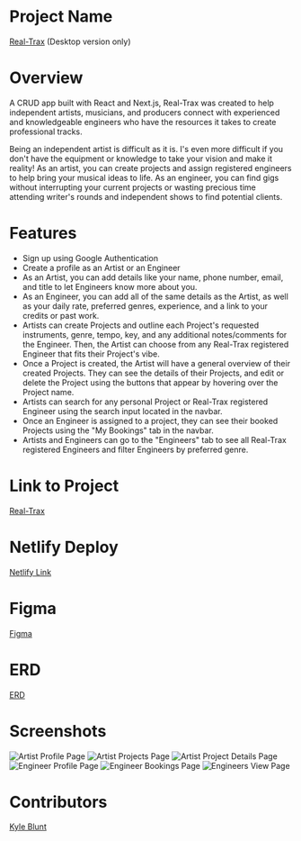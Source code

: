 # Project Name
[Real-Trax](https://real-trax.netlify.app) (Desktop version only)

# Overview
A CRUD app built with React and Next.js, Real-Trax was created to help independent artists, musicians, and producers connect with experienced and knowledgeable engineers who have the resources it takes to create professional tracks. 

Being an independent artist is difficult as it is. I's even more difficult if you don't have the equipment or knowledge to take your vision and make it reality! As an artist, you can create projects and assign registered engineers to help bring your musical ideas to life. As an engineer, you can find gigs without interrupting your current projects or wasting precious time attending writer's rounds and independent shows to find potential clients.

# Features

- Sign up using Google Authentication
- Create a profile as an Artist or an Engineer
- As an Artist, you can add details like your name, phone number, email, and title to let Engineers know more about you.
- As an Engineer, you can add all of the same details as the Artist, as well as your daily rate, preferred genres, experience, and a link to your credits or past work.
- Artists can create Projects and outline each Project's requested instruments, genre, tempo, key, and any additional notes/comments for the Engineer. Then, the Artist can choose from any Real-Trax registered Engineer that fits their Project's vibe.
- Once a Project is created, the Artist will have a general overview of their created Projects. They can see the details of their Projects, and edit or delete the Project using the buttons that appear by hovering over the Project name.
- Artists can search for any personal Project or Real-Trax registered Engineer using the search input located in the navbar.
- Once an Engineer is assigned to a project, they can see their booked Projects using the "My Bookings" tab in the navbar.
- Artists and Engineers can go to the "Engineers" tab to see all Real-Trax registered Engineers and filter Engineers by preferred genre.

# Link to Project
[Real-Trax](https://github.com/Oktiv20/Real-Trax)

# Netlify Deploy
[Netlify Link](https://real-trax.netlify.app)

# Figma
[Figma](https://www.figma.com/file/vhA9GBZ1qYTHk462J7mOcE/Real-Trax-Figma?type=design&node-id=0-1&mode=design&t=5TA7JsZLIFoz8RD0-0)

# ERD
[ERD](https://dbdiagram.io/d/6462d995dca9fb07c4233efd)

# Screenshots
![Artist Profile Page](https://github.com/Oktiv20/Real-Trax/blob/main/public/Images/Artist%20Profile%20Page.png)
![Artist Projects Page](https://github.com/Oktiv20/Real-Trax/blob/main/public/Images/Artist%20Projects%20Page.png)
![Artist Project Details Page](https://github.com/Oktiv20/Real-Trax/blob/main/public/Images/Artist%20Project%20Details%20Page.png)
![Engineer Profile Page](https://github.com/Oktiv20/Real-Trax/blob/main/public/Images/Engineer%20Profile%20Page.png)
![Engineer Bookings Page](https://github.com/Oktiv20/Real-Trax/blob/main/public/Images/Engineer%20Booking%20Page.png)
![Engineers View Page](https://github.com/Oktiv20/Real-Trax/blob/main/public/Images/Engineers%20Page.png)

# Contributors

[Kyle Blunt](https://github.com/Oktiv20)
